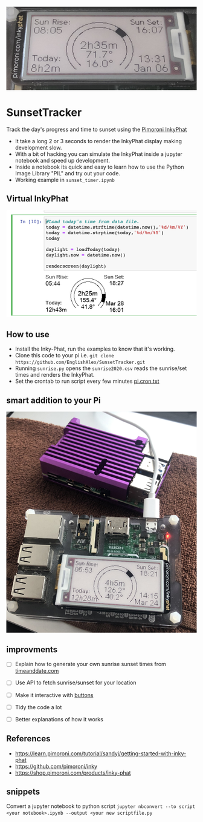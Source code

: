 
![SunTracker](./images/SunTracker.jpeg)


# SunsetTracker
Track the day's progress and time to sunset using the [Pimoroni InkyPhat](https://shop.pimoroni.com/products/inky-phat)

- It take a long 2 or 3 seconds to render the InkyPhat display making development slow.
- With a bit of hacking you can simulate the InkyPhat inside a jupyter notebook and speed up development.
- Inside a notebook its quick and easy to learn how to use the Python Image Library "PIL" and try out your code.
- Working example in `sunset_timer.ipynb`

## Virtual InkyPhat
![virtual_inkyphat](./images/virtual_inkyphat.png)

## How to use
- Install the Inky-Phat, run the examples to know that it's working.
- Clone this code to your pi i.e. ``git clone https://github.com/EnglishAlex/SunsetTracker.git``
- Running  `sunrise.py` opens the ``sunrise2020.csv`` reads the sunrise/set times and renders the InkyPhat.
- Set the crontab to run script every few minutes [pi.cron.txt](./pi.cron.txt)

## smart addition to your Pi
![Sun Tracker in action](./images/inkyphat-on-pi.jpeg)

## improvments
- [ ] Explain how to generate your own sunrise sunset times from [timeanddate.com](https://www.timeanddate.com/sun/uk/london?month=1&year=2020)
- [ ] Use API to fetch sunrise/sunset for your location
- [ ] Make it interactive with [buttons](https://shop.pimoroni.com/products/button-shim)
- [ ] Tidy the code a lot
- [ ] Better explanations of how it works


## References
- https://learn.pimoroni.com/tutorial/sandyj/getting-started-with-inky-phat
- https://github.com/pimoroni/inky
- https://shop.pimoroni.com/products/inky-phat

## snippets
Convert a jupyter notebook to python script
`jupyter nbconvert --to script <your notebook>.ipynb --output <your new scriptfile.py`
